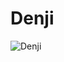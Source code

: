# Denji

![Denji](https://static.wikia.nocookie.net/chainsaw-man/images/7/7e/Denji_anime_design_2.png/revision/latest/scale-to-width-down/300?cb=20220919121103)

